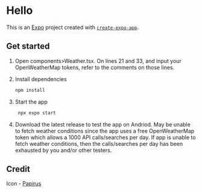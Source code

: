 # Hello

This is an [Expo](https://expo.dev) project created with [`create-expo-app`](https://www.npmjs.com/package/create-expo-app).

## Get started

1. Open components>Weather.tsx. On lines 21 and 33, and input your OpenWeatherMap tokens, refer to the comments on those lines.

2. Install dependencies

   ```bash
   npm install
   ```

3. Start the app

   ```bash
    npx expo start
   ```

4. Download the latest release to test the app on Andriod. May be unable to fetch weather conditions since the app uses a free OpenWeatherMap token which allows a 1000 API calls/searches per day. If app is unable to fetch weather conditions, then the calls/searches per day has been exhausted by you and/or other testers.

## Credit
Icon - [Papirus](https://www.iconarchive.com/show/papirus-apps-icons-by-papirus-team/weather-icon.html)

